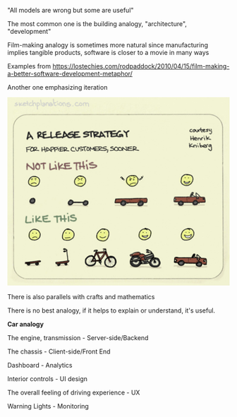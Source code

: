 ---
---

"All models are wrong but some are useful"

The most common one is the building analogy, "architecture", "development"

Film-making analogy is sometimes more natural since manufacturing implies tangible products, software is closer to a movie in many ways 

Examples from <https://lostechies.com/rodpaddock/2010/04/15/film-making-a-better-software-development-metaphor/> 


Another one emphasizing iteration 

![](/assets/static/img/release-strategy.jpeg)


There is also parallels with crafts and mathematics

There is no best analogy, if it helps to explain or understand, it's useful. 


**Car analogy**

The engine, transmission - Server-side/Backend 

The chassis - Client-side/Front End

Dashboard - Analytics 

Interior controls - UI design 

The overall feeling of driving experience - UX

Warning Lights - Monitoring 


